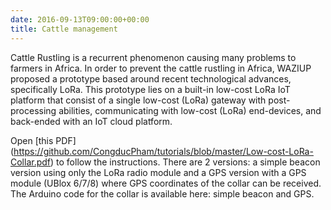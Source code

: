 ```yaml
---
date: 2016-09-13T09:00:00+00:00
title: Cattle management
---
```


Cattle Rustling is a recurrent phenomenon causing many problems to farmers in Africa.
In order to prevent the cattle rustling in Africa, WAZIUP proposed a prototype based around recent technological advances, specifically LoRa.
This prototype lies on a built-in low-cost LoRa IoT platform that consist of a single low-cost (LoRa) gateway with post-processing abilities, communicating with low-cost (LoRa) end-devices, and back-ended with an IoT cloud platform.

Open [this PDF] (https://github.com/CongducPham/tutorials/blob/master/Low-cost-LoRa-Collar.pdf) to follow the instructions.
There are 2 versions: a simple beacon version using only the LoRa radio module and a GPS version with a GPS module (UBlox 6/7/8) where GPS coordinates of the collar can be received.
The Arduino code for the collar is available here: simple beacon and GPS.


